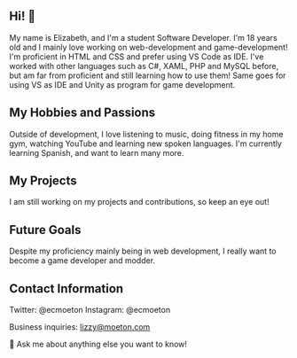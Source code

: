 ## Hi! 👋
My name is Elizabeth, and I'm a student Software Developer. I'm 18 years old and I mainly love working on web-development and game-development! I'm proficient in HTML and CSS and prefer using VS Code as IDE. I've worked with other languages such as C#, XAML, PHP and MySQL before, but am far from proficient and still learning how to use them! Same goes for using VS as IDE and Unity as program for game development.
## My Hobbies and Passions
Outside of development, I love listening to music, doing fitness in my home gym, watching YouTube and learning new spoken languages. I'm currently learning Spanish, and want to learn many more.
## My Projects
I am still working on my projects and contributions, so keep an eye out!
## Future Goals
Despite my proficiency mainly being in web development, I really want to become a game developer and modder.

## Contact Information
Twitter: @ecmoeton
Instagram: @ecmoeton

Business inquiries: lizzy@moeton.com

💬 Ask me about anything else you want to know!
